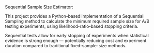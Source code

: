 Sequential Sample Size Estimator:

This project provides a Python-based implementation of a Sequential Sampling method to calculate the minimum required sample size for A/B testing experiments, using likelihood-ratio-based stopping criteria.

Sequential tests allow for early stopping of experiments when statistical evidence is strong enough — potentially reducing cost and experiment duration compared to traditional fixed-sample-size methods.
